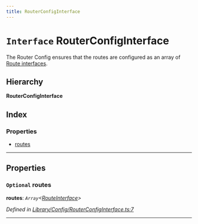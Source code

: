 ```yaml
---
title: RouterConfigInterface
---
```


# `Interface` RouterConfigInterface

The Router Config ensures that the routes are configured as an array of [Route interfaces](routeinterface.md).

## Hierarchy

**RouterConfigInterface**

## Index

### Properties

* [routes](routerconfiginterface#routes)

---

## Properties

<a id="routes"></a>

### `Optional` routes

**routes**: *`Array`<[RouteInterface](routeinterface)>*

*Defined in [Library/Config/RouterConfigInterface.ts:7](https://github.com/Rawphs/stix/blob/f097835/src/Library/Config/RouterConfigInterface.ts#L7)*

___

